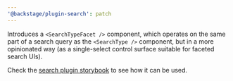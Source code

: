 ```yaml
---
'@backstage/plugin-search': patch
---
```


Introduces a `<SearchTypeFacet />` component, which operates on the same part of a search query as the `<SearchType />` component, but in a more opinionated way (as a single-select control surface suitable for faceted search UIs).

Check the [search plugin storybook](https://backstage.io/storybook/?path=/story/plugins-search-searchtypefacet--default) to see how it can be used.
